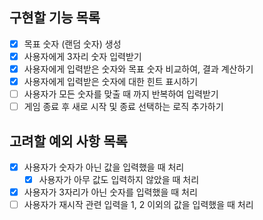 ## 구현할 기능 목록

- [X] 목표 숫자 (랜덤 숫자) 생성
- [x] 사용자에게 3자리 숫자 입력받기
- [x] 사용자에게 입력받은 숫자와 목표 숫자 비교하여, 결과 계산하기
- [x] 사용자에게 입력받은 숫자에 대한 힌트 표시하기
- [ ] 사용자가 모든 숫자를 맞출 때 까지 반복하여 입력받기
- [ ] 게임 종료 후 새로 시작 및 종료 선택하는 로직 추가하기

## 고려할 예외 사항 목록

- [x] 사용자가 숫자가 아닌 값을 입력했을 때 처리
  - [x] 사용자가 아무 값도 입력하지 않았을 때 처리
- [x] 사용자가 3자리가 아닌 숫자를 입력했을 때 처리
- [ ] 사용자가 재시작 관련 입력을 1, 2 이외의 값을 입력했을 때 처리
